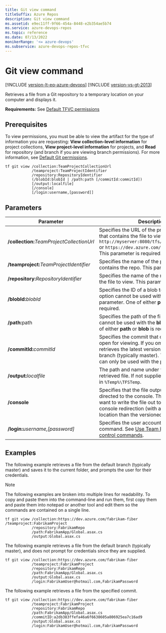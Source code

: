 ```yaml
---
title: Git view command
titleSuffix: Azure Repos
description: Git view command
ms.assetid: e9ec11ff-9f66-454a-8448-e2b354ae5b74
ms.service: azure-devops-repos
ms.topic: reference
ms.date: 07/13/2022
monikerRange: '<= azure-devops'
ms.subservice: azure-devops-repos-tfvc
---
```



# Git view command

[!INCLUDE [version-lt-eq-azure-devops](../../includes/version-lt-eq-azure-devops.md)]
[!INCLUDE [version-vs-gt-2013](../../includes/version-vs-gt-2013.md)]

Retrieves a file from a Git repository to a temporary location on your computer and displays it.         

**Requirements:** See [Default TFVC permissions](../../organizations/security/default-tfvc-permissions.md)

## Prerequisites

To view permissions, you must be able to view the artifact for the type of information you are requesting: **View collection-level information** for project collections, **View project-level information** for projects, and **Read** for repository (and branch if you are viewing branch permissions). 
For more information, see  [Default Git permissions](../../organizations/security/default-git-permissions.md).

```
tf git view /collection:TeamProjectCollectionUrl
            /teamproject:TeamProjectIdentifier
            /repository:RepositoryIdentifier
            (/blobId:blobId | /path:path [/commitId:commitId])
            [/output:localfile]
            [/console]
            [/login:username,[password]]
```

## Parameters

|                     Parameter                     |                                                                                                            Description                                                                                                            |
|---------------------------------------------------|-----------------------------------------------------------------------------------------------------------------------------------------------------------------------------------------------------------------------------------|
| **/collection:**<em>TeamProjectCollectionUrl</em> |            Specifies the URL of the project collection that contains the file to view. For example: `http://myserver:8080/tfs/DefaultCollection` or `https://dev.azure.com/fabrikam-fiber`. This parameter is required.             |
|  **/teamproject:**<em>TeamProjectIdentifier</em>  |                                                                       Specifies the name of the project that contains the repo. This parameter is required.                                                                       |
|   **/repository:**<em>RepositoryIdentifier</em>   |                                                                    Specifies the name of the repo that contains the file to view. This parameter is required.                                                                     |
|            **/blobId:**<em>blobId</em>            |                                          Specifies the ID of a blob to retrieve. This option cannot be used with the **path** parameter. One of either **path** or **blob** is required.                                          |
|            <strong>/path:</strong>path            |                                              Specifies the path of the file. This option cannot be used with the **blob** parameter. One of either **path** or **blob** is required.                                              |
|          **/commitId:**<em>commitId</em>          | Specifies the commit that contains the file to open for viewing. If you omit this option, view retrieves the latest version from the default branch (typically master). This parameter can only be used with the **path** option. |
|          **/output:**<em>localfile</em>           |                                                         The path and name under which to save the retrieved file. If not supplied, the file is saved in `%Temp%\TFSTemp`.                                                         |
|                   **/console**                    |         Specifies that the file output should be directed to the console. This is useful if you want to write the file out to disk using console redirection (with a different name or location than the versioned item).         |
|      **/login:**<em>username,[password]</em>      |                                        Specifies the user account to run the command. See [Use Team Foundation version control commands](use-team-foundation-version-control-commands.md).                                        |

## Examples

The following example retrieves a file from the default branch (typically master) and saves it to the current folder, and prompts the user for their credentials.

>[!NOTE]
>The following examples are broken into multiple lines for readability. To copy and paste them into the command-line and run them, first copy them and paste them into notepad or another tool and edit them so the commands are contained on a single line.

```
tf git view /collection:https://dev.azure.com/fabrikam-fiber /teamproject:FabrikamProject 
            /repository:FabrikamRepo 
            /path:FabrikamApp/Global.asax.cs 
            /output:Global.asax.cs 
```

The following example retrieves a file from the default branch (typically master), and does not prompt for credentials since they are supplied.

```
tf git view /collection:https://dev.azure.com/fabrikam-fiber 
            /teamproject:FabrikamProject 
            /repository:FabrikamRepo 
            /path:FabrikamApp/Global.asax.cs 
            /output:Global.asax.cs 
            /login:FabrikamUser@hotmail.com,FabrikamPassword
```

The following example retrieves a file from the specified commit.

```
tf git view /collection:https://dev.azure.com/fabrikam-fiber 
            /teamproject:FabrikamProject 
            /repository:FabrikamRepo 
            /path:FabrikamApp/Global.asax.cs 
            /commitID:a2db383ffefa46a6f6638605a806925ea7c16ad9 
            /output:Global.asax.cs 
            /login:FabrikamUser@hotmail.com,FabrikamPassword
```
